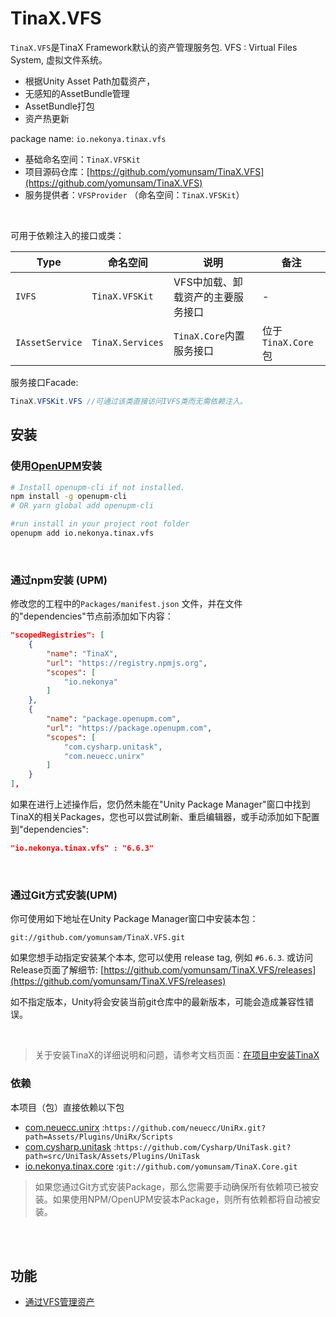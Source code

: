 # TinaX.VFS <!-- {docsify-ignore-all} -->

`TinaX.VFS`是TinaX Framework默认的资产管理服务包. VFS : Virtual Files System, 虚拟文件系统。
- 根据Unity Asset Path加载资产，
- 无感知的AssetBundle管理
- AssetBundle打包
- 资产热更新

package name: `io.nekonya.tinax.vfs`

- 基础命名空间：`TinaX.VFSKit`
- 项目源码仓库：[https://github.com/yomunsam/TinaX.VFS](https://github.com/yomunsam/TinaX.VFS)
- 服务提供者：`VFSProvider` （命名空间：`TinaX.VFSKit`）

<br>

可用于依赖注入的接口或类：

|   Type    |  命名空间  |   说明    |   备注    |
|-----------|-----------|-----------|-----------|
|`IVFS`|`TinaX.VFSKit`| VFS中加载、卸载资产的主要服务接口 | - |
| `IAssetService` |`TinaX.Services`| `TinaX.Core`内置服务接口 | 位于`TinaX.Core`包|

服务接口Facade: 

``` csharp
TinaX.VFSKit.VFS //可通过该类直接访问IVFS类而无需依赖注入。
```

## 安装

### 使用[OpenUPM](https://openupm.com/)安装

``` bash
# Install openupm-cli if not installed.
npm install -g openupm-cli
# OR yarn global add openupm-cli

#run install in your project root folder
openupm add io.nekonya.tinax.vfs
```

<br>

### 通过npm安装 (UPM)

修改您的工程中的`Packages/manifest.json` 文件，并在文件的"dependencies"节点前添加如下内容：

``` json
"scopedRegistries": [
    {
        "name": "TinaX",
        "url": "https://registry.npmjs.org",
        "scopes": [
            "io.nekonya"
        ]
    },
    {
        "name": "package.openupm.com",
        "url": "https://package.openupm.com",
        "scopes": [
            "com.cysharp.unitask",
            "com.neuecc.unirx"
        ]
    }
],
```

如果在进行上述操作后，您仍然未能在"Unity Package Manager"窗口中找到TinaX的相关Packages，您也可以尝试刷新、重启编辑器，或手动添加如下配置到"dependencies":

``` json
"io.nekonya.tinax.vfs" : "6.6.3"
```

<br>

### 通过Git方式安装(UPM)

你可使用如下地址在Unity Package Manager窗口中安装本包： 

```
git://github.com/yomunsam/TinaX.VFS.git
```

如果您想手动指定安装某个本本, 您可以使用 release tag, 例如 `#6.6.3`. 或访问Release页面了解细节: [https://github.com/yomunsam/TinaX.VFS/releases](https://github.com/yomunsam/TinaX.VFS/releases)

如不指定版本，Unity将会安装当前git仓库中的最新版本，可能会造成兼容性错误。


<br>

>关于安装TinaX的详细说明和问题，请参考文档页面：[在项目中安装TinaX](cmn-hans/install)


### 依赖

本项目（包）直接依赖以下包

- [com.neuecc.unirx](https://github.com/neuecc/UniRx#upm-package) :`https://github.com/neuecc/UniRx.git?path=Assets/Plugins/UniRx/Scripts`
- [com.cysharp.unitask](https://github.com/Cysharp/UniTask#install-via-git-url) :`https://github.com/Cysharp/UniTask.git?path=src/UniTask/Assets/Plugins/UniTask`
- [io.nekonya.tinax.core](https://github.com/yomunsam/tinax.core) :`git://github.com/yomunsam/TinaX.Core.git`

> 如果您通过Git方式安装Package，那么您需要手动确保所有依赖项已被安装。如果使用NPM/OpenUPM安装本Package，则所有依赖都将自动被安装。 

<br><br>


## 功能

- [通过VFS管理资产](/cmn-hans/vfs/manual/IVFS.md)

